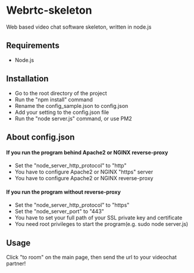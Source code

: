 # Webrtc-skeleton
Web based video chat software skeleton, written in node.js

## Requirements

- Node.js

## Installation

- Go to the root directory of the project
- Run the "npm install" command
- Rename the config_sample.json to config.json
- Add your setting to the config.json file
- Run the "node server.js" command, or use PM2

## About config.json

#### If you run the program behind Apache2 or NGINX reverse-proxy

- Set the "node_server_http_protocol" to "http"
- You have to configure Apache2 or NGINX "https" server
- You have to configure Apache2 or NGINX reverse-proxy

#### If you run the program without reverse-proxy

- Set the "node_server_http_protocol" to "https"
- Set the "node_server_port" to "443"
- You have to set your full path of your SSL private key and certificate
- You need root privileges to start the program(e.g. sudo node server.js)

## Usage

Click "to room" on the main page, then send the url to your videochat partner!